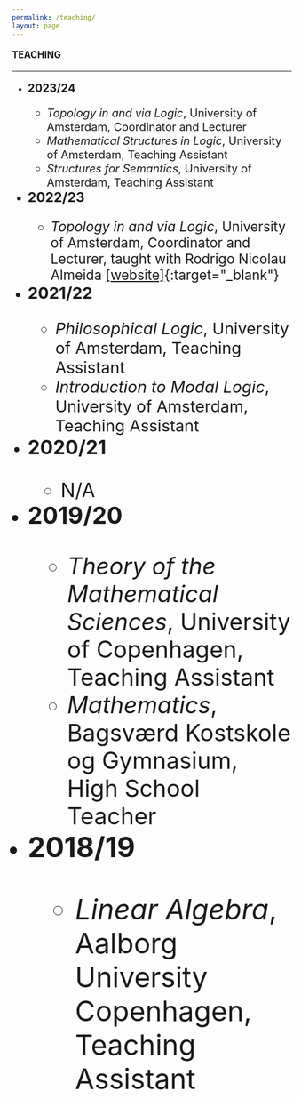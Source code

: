 ```yaml
---
permalink: /teaching/
layout: page
---
```


#### <Big>TEACHING

-----------
  * <big>**2023/24**
      * *Topology in and via Logic*, University of Amsterdam, Coordinator and Lecturer
      * *Mathematical Structures in Logic*, University of Amsterdam, Teaching Assistant
      * *Structures for Semantics*, University of Amsterdam, Teaching Assistant
  * <big>**2022/23**
      * *Topology in and via Logic*, University of Amsterdam, Coordinator and Lecturer, taught with Rodrigo Nicolau Almeida [[website]](https://rodrigonalmeida.github.io/projects/topologyInAndViaLogic.md.html){:target="_blank"}
  * <big>**2021/22**
      * *Philosophical Logic*, University of Amsterdam, Teaching Assistant
      * *Introduction to Modal Logic*, University of Amsterdam, Teaching Assistant
  * <big>**2020/21**
      *  N/A
  * <big>**2019/20**
      *  *Theory of the Mathematical Sciences*, University of Copenhagen, Teaching Assistant
      *  *Mathematics*, Bagsværd Kostskole og Gymnasium, High School Teacher
  * <big>**2018/19**
      *  *Linear Algebra*, Aalborg University Copenhagen, Teaching Assistant
